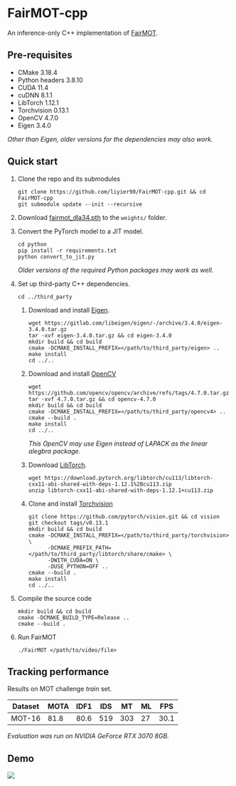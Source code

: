 # FairMOT-cpp

An inference-only C++ implementation of [FairMOT](https://github.com/ifzhang/FairMOT).

## Pre-requisites

- CMake 3.18.4
- Python headers 3.8.10
- CUDA 11.4
- cuDNN 8.1.1
- LibTorch 1.12.1
- Torchvision 0.13.1
- OpenCV 4.7.0
- Eigen 3.4.0

_Other than Eigen, older versions for the dependencies may also work._

## Quick start

1. Clone the repo and its submodules

   ```
   git clone https://github.com/liyier90/FairMOT-cpp.git && cd FairMOT-cpp
   git submodule update --init --recursive
   ```

2. Download [fairmot_dla34.pth](https://drive.google.com/file/d/1iqRQjsG9BawIl8SlFomMg5iwkb6nqSpi/view) to the `weights/` folder.

3. Convert the PyTorch model to a JIT model.

   ```
   cd python
   pip install -r requirements.txt
   python convert_to_jit.py
   ```

   _Older versions of the required Python packages may work as well._

4. Set up third-party C++ dependencies.

   ```
   cd ../third_party
   ```

   1. Download and install [Eigen](https://gitlab.com/libeigen/eigen/-/archive/3.4.0/eigen-3.4.0.tar.gz).

      ```
      wget https://gitlab.com/libeigen/eigen/-/archive/3.4.0/eigen-3.4.0.tar.gz
      tar -xvf eigen-3.4.0.tar.gz && cd eigen-3.4.0
      mkdir build && cd build
      cmake -DCMAKE_INSTALL_PREFIX=</path/to/third_party/eigen> ..
      make install
      cd ../..
      ```

   2. Download and install [OpenCV](https://github.com/opencv/opencv/archive/refs/tags/4.7.0.tar.gz)

      ```
      wget https://github.com/opencv/opencv/archive/refs/tags/4.7.0.tar.gz
      tar -xvf 4.7.0.tar.gz && cd opencv-4.7.0
      mkdir build && cd build
      cmake -DCMAKE_INSTALL_PREFIX=</path/to/third_party/opencv4> ..
      cmake --build .
      make install
      cd ../..
      ```

      _This OpenCV may use Eigen instead of LAPACK as the linear alegbra package._

   3. Download [LibTorch](https://pytorch.org/cppdocs/installing.html).

      ```
      wget https://download.pytorch.org/libtorch/cu113/libtorch-cxx11-abi-shared-with-deps-1.12.1%2Bcu113.zip
      unzip libtorch-cxx11-abi-shared-with-deps-1.12.1+cu113.zip
      ```

   4. Clone and install [Torchvision](https://github.com/pytorch/vision.git)

      ```
      git clone https://github.com/pytorch/vision.git && cd vision
      git checkout tags/v0.13.1
      mkdir build && cd build
      cmake -DCMAKE_INSTALL_PREFIX=</path/to/third_party/torchvision> \
            -DCMAKE_PREFIX_PATH=</path/to/third_party/libtorch/share/cmake> \
            -DWITH_CUDA=ON \
            -DUSE_PYTHON=OFF ..
      cmake --build .
      make install
      cd ../..
      ```

5. Compile the source code

   ```
   mkdir build && cd build
   cmake -DCMAKE_BUILD_TYPE=Release ..
   cmake --build .
   ```

6. Run FairMOT

   ```
   ./FairMOT </path/to/video/file>
   ```

## Tracking performance

Results on MOT challenge _train_ set.

| Dataset | MOTA | IDF1 | IDS | MT  | ML  | FPS  |
| ------- | ---- | ---- | --- | --- | --- | ---- |
| MOT-16  | 81.8 | 80.6 | 519 | 303 | 27  | 30.1 |

_Evaluation was run on NVIDIA GeForce RTX 3070 8GB._

## Demo

<img src="/assets/demo.gif" />
